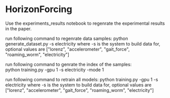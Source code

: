 # HorizonForcing

Use the experiments_results notebook to regenrate the experimental results in the paper.

run following command to regenrate data samples:
    python generate_dataset.py -s electricity
where -s is the system to build data for, optional values are ["lorenz", "accelerometer", "gait_force", "roaming_worm", "electricity"]

run following command to genrate the index of the samples:   
    python training.py -gpu 1 -s electricity -mode 1


run following command to retrain all models:
    python training.py -gpu 1 -s electricity
where -s is the system to build data for, optional values are ["lorenz", "accelerometer", "gait_force", "roaming_worm", "electricity"]
